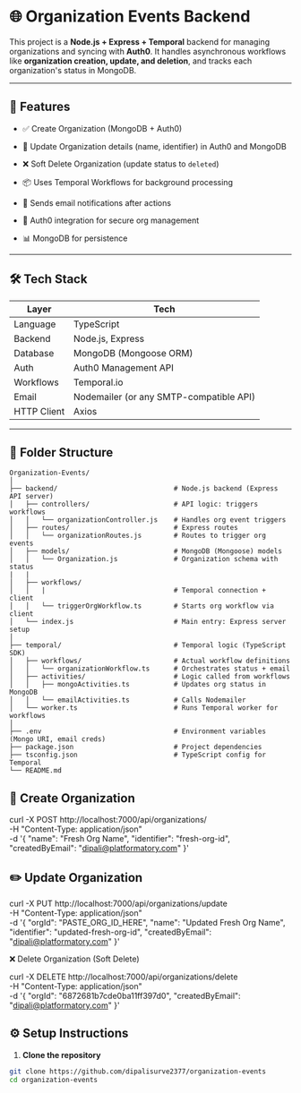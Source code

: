 # 🌐 Organization Events Backend

This project is a **Node.js + Express + Temporal** backend for managing organizations and syncing with **Auth0**. It handles asynchronous workflows like **organization creation, update, and deletion**, and tracks each organization's status in MongoDB.

---

## 🚀 Features

- ✅ Create Organization (MongoDB + Auth0)

- 📝 Update Organization details (name, identifier) in Auth0 and MongoDB

- ❌ Soft Delete Organization (update status to `deleted`)

- 📦 Uses Temporal Workflows for background processing

- 📧 Sends email notifications after actions

- 🔐 Auth0 integration for secure org management

- 📊 MongoDB for persistence

---

## 🛠️ Tech Stack

| Layer       | Tech                                    |
| ----------- | --------------------------------------- |
| Language    | TypeScript                              |
| Backend     | Node.js, Express                        |
| Database    | MongoDB (Mongoose ORM)                  |
| Auth        | Auth0 Management API                    |
| Workflows   | Temporal.io                             |
| Email       | Nodemailer (or any SMTP-compatible API) |
| HTTP Client | Axios                                   |

---

## 📂 Folder Structure

```
Organization-Events/
│
├── backend/                             # Node.js backend (Express API server)
│   ├── controllers/                     # API logic: triggers workflows
│   │   └── organizationController.js    # Handles org event triggers
│   ├── routes/                          # Express routes
│   │   └── organizationRoutes.js        # Routes to trigger org events
│   ├── models/                          # MongoDB (Mongoose) models
│   │   └── Organization.js              # Organization schema with status
|   |
│   ├── workflows/
│   │   |                                # Temporal connection + client
│   │   └── triggerOrgWorkflow.ts        # Starts org workflow via client
│   └── index.js                         # Main entry: Express server setup
│
├── temporal/                            # Temporal logic (TypeScript SDK)
│   ├── workflows/                       # Actual workflow definitions
│   │   └── organizationWorkflow.ts      # Orchestrates status + email
│   ├── activities/                      # Logic called from workflows
│   │   ├── mongoActivities.ts           # Updates org status in MongoDB
│   │   └── emailActivities.ts           # Calls Nodemailer
│   └── worker.ts                        # Runs Temporal worker for workflows
│
├── .env                                 # Environment variables (Mongo URI, email creds)
├── package.json                         # Project dependencies
├── tsconfig.json                        # TypeScript config for Temporal
└── README.md

```

## 📍 Create Organization

curl -X POST http://localhost:7000/api/organizations/ \
 -H "Content-Type: application/json" \
 -d '{
"name": "Fresh Org Name",
"identifier": "fresh-org-id",
"createdByEmail": "dipali@platformatory.com"
}'

## ✏️ Update Organization

curl -X PUT http://localhost:7000/api/organizations/update \
 -H "Content-Type: application/json" \
 -d '{
"orgId": "PASTE_ORG_ID_HERE",
"name": "Updated Fresh Org Name",
"identifier": "updated-fresh-org-id",
"createdByEmail": "dipali@platformatory.com"
}'

❌ Delete Organization (Soft Delete)

curl -X DELETE http://localhost:7000/api/organizations/delete \
 -H "Content-Type: application/json" \
 -d '{
"orgId": "6872681b7cde0ba11ff397d0",
"createdByEmail": "dipali@platformatory.com"
}'

## ⚙️ Setup Instructions

1. **Clone the repository**

```bash
git clone https://github.com/dipalisurve2377/organization-events
cd organization-events
```
